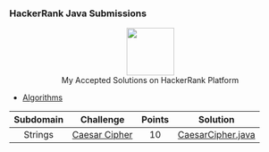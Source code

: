 ### HackerRank Java Submissions

<p align="center">
    <a href="https://www.hackerrank.com/jagrit_07">
        <img height=85 src="https://d3keuzeb2crhkn.cloudfront.net/hackerrank/assets/styleguide/logo_wordmark-f5c5eb61ab0a154c3ed9eda24d0b9e31.svg">
    </a>
    <br>My Accepted Solutions on HackerRank Platform
</p>

* [Algorithms](#algorithms)

|        Subdomain        |                                                              Challenge                                                              | Points |                                                                                  Solution                                                                                 |
|:-----------------------:|:-----------------------------------------------------------------------------------------------------------------------------------:|:------:|:-------------------------------------------------------------------------------------------------------------------------------------------------------------------------:|
|         Strings         | [Caesar Cipher](https://www.hackerrank.com/challenges/quicksort1)                                                         |   10   | [CaesarCipher.java](https://github.com/Jagrit29/HackerRank_Java_Solutions/blob/master/Problem%20Solving/Strings/CaesarCipher.java)                          |
